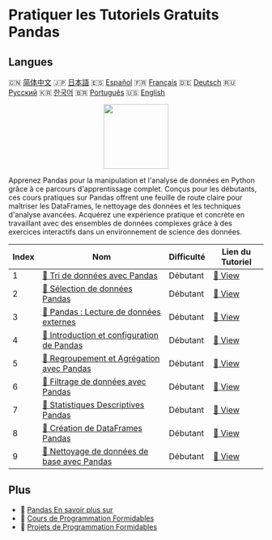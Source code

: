 # Pratiquer les Tutoriels Gratuits Pandas

## Langues

🇨🇳 [简体中文](README_zh.md) 🇯🇵 [日本語](README_ja.md) 🇪🇸 [Español](README_es.md) 🇫🇷 [Français](README_fr.md) 🇩🇪 [Deutsch](README_de.md) 🇷🇺 [Русский](README_ru.md) 🇰🇷 [한국어](README_ko.md) 🇧🇷 [Português](README_pt.md) 🇺🇸 [English](README.md) 

<div align="center">
<img width="128px" src="https://file.labex.io/path/qhqKKAjZr3K5.png">
</div>

Apprenez Pandas pour la manipulation et l'analyse de données en Python grâce à ce parcours d'apprentissage complet. Conçus pour les débutants, ces cours pratiques sur Pandas offrent une feuille de route claire pour maîtriser les DataFrames, le nettoyage des données et les techniques d'analyse avancées. Acquérez une expérience pratique et concrète en travaillant avec des ensembles de données complexes grâce à des exercices interactifs dans un environnement de science des données.

|   Index | Nom                                                                                                                      | Difficulté   | Lien du Tutoriel                                                                       |
|---------|--------------------------------------------------------------------------------------------------------------------------|--------------|----------------------------------------------------------------------------------------|
|       1 | [📖 Tri de données avec Pandas](https://labex.io/fr/tutorials/pandas-pandas-sorting-data-596398)                         | Débutant     | [🔗 View](https://labex.io/fr/tutorials/pandas-pandas-sorting-data-596398)             |
|       2 | [📖 Sélection de données Pandas](https://labex.io/fr/tutorials/pandas-pandas-selecting-data-596397)                      | Débutant     | [🔗 View](https://labex.io/fr/tutorials/pandas-pandas-selecting-data-596397)           |
|       3 | [📖 Pandas : Lecture de données externes](https://labex.io/fr/tutorials/pandas-pandas-reading-external-data-596396)      | Débutant     | [🔗 View](https://labex.io/fr/tutorials/pandas-pandas-reading-external-data-596396)    |
|       4 | [📖 Introduction et configuration de Pandas](https://labex.io/fr/tutorials/pandas-pandas-introduction-and-setup-596395)  | Débutant     | [🔗 View](https://labex.io/fr/tutorials/pandas-pandas-introduction-and-setup-596395)   |
|       5 | [📖 Regroupement et Agrégation avec Pandas](https://labex.io/fr/tutorials/pandas-pandas-grouping-and-aggregating-596394) | Débutant     | [🔗 View](https://labex.io/fr/tutorials/pandas-pandas-grouping-and-aggregating-596394) |
|       6 | [📖 Filtrage de données avec Pandas](https://labex.io/fr/tutorials/pandas-pandas-filtering-data-596393)                  | Débutant     | [🔗 View](https://labex.io/fr/tutorials/pandas-pandas-filtering-data-596393)           |
|       7 | [📖 Statistiques Descriptives Pandas](https://labex.io/fr/tutorials/pandas-pandas-descriptive-statistics-596392)         | Débutant     | [🔗 View](https://labex.io/fr/tutorials/pandas-pandas-descriptive-statistics-596392)   |
|       8 | [📖 Création de DataFrames Pandas](https://labex.io/fr/tutorials/pandas-pandas-creating-dataframes-596391)               | Débutant     | [🔗 View](https://labex.io/fr/tutorials/pandas-pandas-creating-dataframes-596391)      |
|       9 | [📖 Nettoyage de données de base avec Pandas](https://labex.io/fr/tutorials/pandas-pandas-basic-data-cleaning-596390)    | Débutant     | [🔗 View](https://labex.io/fr/tutorials/pandas-pandas-basic-data-cleaning-596390)      |

## Plus

- 🔗 [Pandas En savoir plus sur](https://labex.io/fr/skilltrees/pandas)
- 🔗 [Cours de Programmation Formidables](https://github.com/labex-labs/awesome-programming-courses)
- 🔗 [Projets de Programmation Formidables](https://github.com/labex-labs/awesome-programming-projects)

